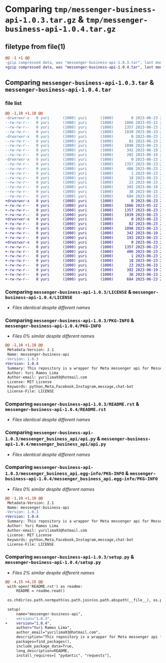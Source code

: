 # Comparing `tmp/messenger-business-api-1.0.3.tar.gz` & `tmp/messenger-business-api-1.0.4.tar.gz`

## filetype from file(1)

```diff
@@ -1 +1 @@
-gzip compressed data, was "messenger-business-api-1.0.3.tar", last modified: Fri Jun 23 22:33:39 2023, max compression
+gzip compressed data, was "messenger-business-api-1.0.4.tar", last modified: Fri Jun 23 22:37:51 2023, max compression
```

## Comparing `messenger-business-api-1.0.3.tar` & `messenger-business-api-1.0.4.tar`

### file list

```diff
@@ -1,18 +1,18 @@
-drwxrwxr-x   0 yuri      (1000) yuri      (1000)        0 2023-06-23 22:33:39.156364 messenger-business-api-1.0.3/
--rw-rw-r--   0 yuri      (1000) yuri      (1000)     1066 2023-05-22 21:38:39.000000 messenger-business-api-1.0.3/LICENSE
--rw-rw-r--   0 yuri      (1000) yuri      (1000)     1357 2023-06-23 22:33:39.152364 messenger-business-api-1.0.3/PKG-INFO
--rw-rw-r--   0 yuri      (1000) yuri      (1000)     1039 2023-06-23 22:11:44.000000 messenger-business-api-1.0.3/README.rst
-drwxrwxr-x   0 yuri      (1000) yuri      (1000)        0 2023-06-23 22:33:39.152364 messenger-business-api-1.0.3/messenger_business_api/
--rw-rw-r--   0 yuri      (1000) yuri      (1000)       82 2023-06-23 22:08:52.000000 messenger-business-api-1.0.3/messenger_business_api/__init__.py
--rw-rw-r--   0 yuri      (1000) yuri      (1000)     1098 2023-06-23 22:31:47.000000 messenger-business-api-1.0.3/messenger_business_api/api.py
--rw-rw-r--   0 yuri      (1000) yuri      (1000)      342 2023-06-19 22:14:04.000000 messenger-business-api-1.0.3/messenger_business_api/execeptions.py
--rw-rw-r--   0 yuri      (1000) yuri      (1000)      202 2023-06-19 22:14:04.000000 messenger-business-api-1.0.3/messenger_business_api/types.py
-drwxrwxr-x   0 yuri      (1000) yuri      (1000)        0 2023-06-23 22:33:39.152364 messenger-business-api-1.0.3/messenger_business_api.egg-info/
--rw-rw-r--   0 yuri      (1000) yuri      (1000)     1357 2023-06-23 22:33:39.000000 messenger-business-api-1.0.3/messenger_business_api.egg-info/PKG-INFO
--rw-rw-r--   0 yuri      (1000) yuri      (1000)      406 2023-06-23 22:33:39.000000 messenger-business-api-1.0.3/messenger_business_api.egg-info/SOURCES.txt
--rw-rw-r--   0 yuri      (1000) yuri      (1000)        1 2023-06-23 22:33:39.000000 messenger-business-api-1.0.3/messenger_business_api.egg-info/dependency_links.txt
--rw-rw-r--   0 yuri      (1000) yuri      (1000)       18 2023-06-23 22:33:39.000000 messenger-business-api-1.0.3/messenger_business_api.egg-info/requires.txt
--rw-rw-r--   0 yuri      (1000) yuri      (1000)       23 2023-06-23 22:33:39.000000 messenger-business-api-1.0.3/messenger_business_api.egg-info/top_level.txt
--rw-rw-r--   0 yuri      (1000) yuri      (1000)      392 2023-06-19 22:14:04.000000 messenger-business-api-1.0.3/pyproject.toml
--rw-rw-r--   0 yuri      (1000) yuri      (1000)       38 2023-06-23 22:33:39.156364 messenger-business-api-1.0.3/setup.cfg
--rw-rw-r--   0 yuri      (1000) yuri      (1000)      684 2023-06-23 22:33:16.000000 messenger-business-api-1.0.3/setup.py
+drwxrwxr-x   0 yuri      (1000) yuri      (1000)        0 2023-06-23 22:37:51.529623 messenger-business-api-1.0.4/
+-rw-rw-r--   0 yuri      (1000) yuri      (1000)     1066 2023-05-22 21:38:39.000000 messenger-business-api-1.0.4/LICENSE
+-rw-rw-r--   0 yuri      (1000) yuri      (1000)     1357 2023-06-23 22:37:51.529623 messenger-business-api-1.0.4/PKG-INFO
+-rw-rw-r--   0 yuri      (1000) yuri      (1000)     1039 2023-06-23 22:11:44.000000 messenger-business-api-1.0.4/README.rst
+drwxrwxr-x   0 yuri      (1000) yuri      (1000)        0 2023-06-23 22:37:51.529623 messenger-business-api-1.0.4/messenger_business_api/
+-rw-rw-r--   0 yuri      (1000) yuri      (1000)       82 2023-06-23 22:08:52.000000 messenger-business-api-1.0.4/messenger_business_api/__init__.py
+-rw-rw-r--   0 yuri      (1000) yuri      (1000)     1098 2023-06-23 22:37:40.000000 messenger-business-api-1.0.4/messenger_business_api/api.py
+-rw-rw-r--   0 yuri      (1000) yuri      (1000)      342 2023-06-19 22:14:04.000000 messenger-business-api-1.0.4/messenger_business_api/execeptions.py
+-rw-rw-r--   0 yuri      (1000) yuri      (1000)      193 2023-06-23 22:37:23.000000 messenger-business-api-1.0.4/messenger_business_api/types.py
+drwxrwxr-x   0 yuri      (1000) yuri      (1000)        0 2023-06-23 22:37:51.529623 messenger-business-api-1.0.4/messenger_business_api.egg-info/
+-rw-rw-r--   0 yuri      (1000) yuri      (1000)     1357 2023-06-23 22:37:51.000000 messenger-business-api-1.0.4/messenger_business_api.egg-info/PKG-INFO
+-rw-rw-r--   0 yuri      (1000) yuri      (1000)      406 2023-06-23 22:37:51.000000 messenger-business-api-1.0.4/messenger_business_api.egg-info/SOURCES.txt
+-rw-rw-r--   0 yuri      (1000) yuri      (1000)        1 2023-06-23 22:37:51.000000 messenger-business-api-1.0.4/messenger_business_api.egg-info/dependency_links.txt
+-rw-rw-r--   0 yuri      (1000) yuri      (1000)       18 2023-06-23 22:37:51.000000 messenger-business-api-1.0.4/messenger_business_api.egg-info/requires.txt
+-rw-rw-r--   0 yuri      (1000) yuri      (1000)       23 2023-06-23 22:37:51.000000 messenger-business-api-1.0.4/messenger_business_api.egg-info/top_level.txt
+-rw-rw-r--   0 yuri      (1000) yuri      (1000)      392 2023-06-19 22:14:04.000000 messenger-business-api-1.0.4/pyproject.toml
+-rw-rw-r--   0 yuri      (1000) yuri      (1000)       38 2023-06-23 22:37:51.529623 messenger-business-api-1.0.4/setup.cfg
+-rw-rw-r--   0 yuri      (1000) yuri      (1000)      684 2023-06-23 22:37:46.000000 messenger-business-api-1.0.4/setup.py
```

### Comparing `messenger-business-api-1.0.3/LICENSE` & `messenger-business-api-1.0.4/LICENSE`

 * *Files identical despite different names*

### Comparing `messenger-business-api-1.0.3/PKG-INFO` & `messenger-business-api-1.0.4/PKG-INFO`

 * *Files 0% similar despite different names*

```diff
@@ -1,10 +1,10 @@
 Metadata-Version: 2.1
 Name: messenger-business-api
-Version: 1.0.3
+Version: 1.0.4
 Summary: This repository is a wrapper for Meta messenger api for Messenger and Instagram
 Author: Yuri Ramos Lima
 Author-email: yurilima93@hotmail.com
 License: MIT License
 Keywords: python,Meta,Facebook,Instagram,message,chat-bot
 License-File: LICENSE
```

### Comparing `messenger-business-api-1.0.3/README.rst` & `messenger-business-api-1.0.4/README.rst`

 * *Files identical despite different names*

### Comparing `messenger-business-api-1.0.3/messenger_business_api/api.py` & `messenger-business-api-1.0.4/messenger_business_api/api.py`

 * *Files identical despite different names*

### Comparing `messenger-business-api-1.0.3/messenger_business_api.egg-info/PKG-INFO` & `messenger-business-api-1.0.4/messenger_business_api.egg-info/PKG-INFO`

 * *Files 0% similar despite different names*

```diff
@@ -1,10 +1,10 @@
 Metadata-Version: 2.1
 Name: messenger-business-api
-Version: 1.0.3
+Version: 1.0.4
 Summary: This repository is a wrapper for Meta messenger api for Messenger and Instagram
 Author: Yuri Ramos Lima
 Author-email: yurilima93@hotmail.com
 License: MIT License
 Keywords: python,Meta,Facebook,Instagram,message,chat-bot
 License-File: LICENSE
```

### Comparing `messenger-business-api-1.0.3/setup.py` & `messenger-business-api-1.0.4/setup.py`

 * *Files 2% similar despite different names*

```diff
@@ -4,15 +4,15 @@
 with open('README.rst') as readme:
     README = readme.read()
 
 os.chdir(os.path.normpath(os.path.join(os.path.abspath(__file__), os.pardir)))
 
 setup(
     name="messenger-business-api",
-    version="1.0.3",
+    version="1.0.4",
     author="Yuri Ramos Lima",
     author_email="yurilima93@hotmail.com",
     description="This repository is a wrapper for Meta messenger api for Messenger and Instagram",
     packages=find_packages(),
     include_package_data=True,
     long_description=README,
     install_requires=[ "pydantic", "requests"],
```

